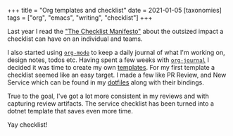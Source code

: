 +++
title = "Org templates and checklist"
date = 2021-01-05
[taxonomies]
tags = ["org", "emacs", "writing", "checklist"]
+++

Last year I read the ["The Checklist Manifesto"](http://atulgawande.com/book/the-checklist-manifesto/)
about the outsized impact a checklist can have on an individual and teams.

I also started using [`org-mode`](https://orgmode.org/) to keep a daily
journal of what I'm working on, design notes, todos etc. Having spent
a few weeks with [`org-journal`](https://github.com/bastibe/org-journal)
I decided it was time to create my own [templates](https://orgmode.org/manual/Capture-templates.html).
For my first template a checklist seemed like an easy target. I made
a few like PR Review, and New Service which can be found in my [dotfiles](https://github.com/n0mn0m/dotfiles/tree/s/.emacs.d/org-templates)
along with their bindings.

True to the goal, I've got a lot more consistent in my reviews and with
capturing review artifacts. The service checklist has been turned into a
dotnet template that saves even more time.

Yay checklist!

